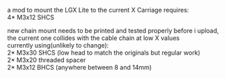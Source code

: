 a mod to mount the LGX Lite to the current X Carriage   requires:  
4* M3x12 SHCS

new chain mount needs to be printed and tested properly before i upload, the current one collides with the cable chain at low X values  
currently using(unlikely to change):  
2* M3x30 SHCS (low head to match the originals but regular work)  
2* M3x20 threaded spacer  
2* M3x12 BHCS (anywhere between 8 and 14mm)  
